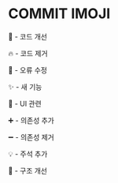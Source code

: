 # COMMIT IMOJI
🎨 - 코드 개선

🔥 - 코드 제거

🐛 - 오류 수정

✨ - 새 기능

💄 - UI 관련

➕ - 의존성 추가

➖ - 의존성 제거

💡 - 주석 추가

🔧 - 구조 개선
